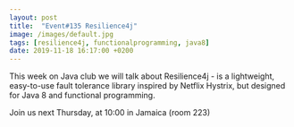 ```yaml
---
layout: post
title:  "Event#135 Resilience4j"
image: /images/default.jpg
tags: [resilience4j, functionalprogramming, java8]
date: 2019-11-18 16:17:00 +0200
---
```


This week on Java club we will talk about Resilience4j - is a lightweight, easy-to-use fault tolerance library inspired by
Netflix Hystrix, but designed for Java 8 and functional programming.[]()

Join us next Thursday, at 10:00 in Jamaica (room 223)